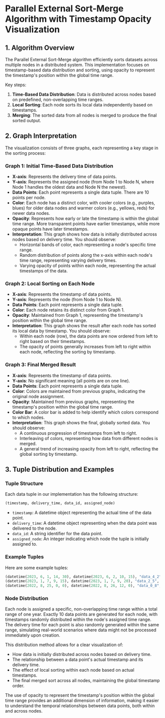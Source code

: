 # Parallel External Sort-Merge Algorithm with Timestamp Opacity Visualization

## 1. Algorithm Overview

The Parallel External Sort-Merge algorithm efficiently sorts datasets across multiple nodes in a distributed system. This implementation focuses on timestamp-based data distribution and sorting, using opacity to represent the timestamp's position within the global time range.

Key steps:
1. **Time-Based Data Distribution**: Data is distributed across nodes based on predefined, non-overlapping time ranges.
2. **Local Sorting**: Each node sorts its local data independently based on timestamps.
3. **Merging**: The sorted data from all nodes is merged to produce the final sorted output.

## 2. Graph Interpretation

The visualization consists of three graphs, each representing a key stage in the sorting process:

### Graph 1: Initial Time-Based Data Distribution

- **X-axis**: Represents the delivery time of data points.
- **Y-axis**: Represents the assigned node (from Node 1 to Node N, where Node 1 handles the oldest data and Node N the newest).
- **Data Points**: Each point represents a single data tuple. There are 10 points per node.
- **Color**: Each node has a distinct color, with cooler colors (e.g., purples, blues) for older data nodes and warmer colors (e.g., yellows, reds) for newer data nodes.
- **Opacity**: Represents how early or late the timestamp is within the global time range. More transparent points have earlier timestamps, while more opaque points have later timestamps.
- **Interpretation**: This graph shows how data is initially distributed across nodes based on delivery time. You should observe:
  - Horizontal bands of color, each representing a node's specific time range.
  - Random distribution of points along the x-axis within each node's time range, representing varying delivery times.
  - Varying opacity of points within each node, representing the actual timestamps of the data.

### Graph 2: Local Sorting on Each Node

- **X-axis**: Represents the timestamp of data points.
- **Y-axis**: Represents the node (from Node 1 to Node N).
- **Data Points**: Each point represents a single data tuple.
- **Color**: Each node retains its distinct color from Graph 1.
- **Opacity**: Maintained from Graph 1, representing the timestamp's position within the global time range.
- **Interpretation**: This graph shows the result after each node has sorted its local data by timestamp. You should observe:
  - Within each node (row), the data points are now ordered from left to right based on their timestamps.
  - The opacity of points generally increases from left to right within each node, reflecting the sorting by timestamp.

### Graph 3: Final Merged Result

- **X-axis**: Represents the timestamp of data points.
- **Y-axis**: No significant meaning (all points are on one line).
- **Data Points**: Each point represents a single data tuple.
- **Color**: Colors are maintained from previous graphs, indicating the original node assignment.
- **Opacity**: Maintained from previous graphs, representing the timestamp's position within the global time range.
- **Color Bar**: A color bar is added to help identify which colors correspond to which nodes.
- **Interpretation**: This graph shows the final, globally sorted data. You should observe:
  - A continuous progression of timestamps from left to right.
  - Interleaving of colors, representing how data from different nodes is merged.
  - A general trend of increasing opacity from left to right, reflecting the global sorting by timestamp.

## 3. Tuple Distribution and Examples

### Tuple Structure

Each data tuple in our implementation has the following structure:

```python
(timestamp, delivery_time, data_id, assigned_node)
```

- `timestamp`: A datetime object representing the actual time of the data point.
- `delivery_time`: A datetime object representing when the data point was delivered to the node.
- `data_id`: A string identifier for the data point.
- `assigned_node`: An integer indicating which node the tuple is initially assigned to.

### Example Tuples

Here are some example tuples:

```python
(datetime(2023, 6, 1, 14, 30), datetime(2023, 6, 2, 10, 15), "data_4_2", 4)  # Timestamp: June 1, Delivered: June 2, Node 4
(datetime(2023, 1, 7, 9, 15), datetime(2023, 1, 7, 9, 20), "data_2_5", 2)    # Timestamp: Jan 7, 9:15, Delivered: Jan 7, 9:20, Node 2
(datetime(2022, 8, 25, 0, 0), datetime(2022, 8, 26, 12, 0), "data_0_8", 0)   # Timestamp: Aug 25, Delivered: Aug 26, Node 0
```

### Node Distribution

Each node is assigned a specific, non-overlapping time range within a total range of one year. Exactly 10 data points are generated for each node, with timestamps randomly distributed within the node's assigned time range. The delivery time for each point is also randomly generated within the same range, simulating real-world scenarios where data might not be processed immediately upon creation.

This distribution method allows for a clear visualization of:
- How data is initially distributed across nodes based on delivery time.
- The relationship between a data point's actual timestamp and its delivery time.
- The effect of local sorting within each node based on actual timestamps.
- The final merged sort across all nodes, maintaining the global timestamp order.

The use of opacity to represent the timestamp's position within the global time range provides an additional dimension of information, making it easier to understand the temporal relationships between data points, both within and across nodes.